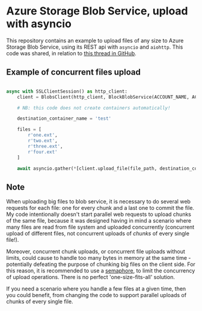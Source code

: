 # Azure Storage Blob Service, upload with asyncio
This repository contains an example to upload files of any size to Azure Storage Blob Service, using its REST api with `asyncio` and `aiohttp`.
This code was shared, in relation to [this thread in GitHub](https://github.com/Azure/azure-storage-python/issues/534#issuecomment-451260323).

## Example of concurrent files upload

```python

async with SSLClientSession() as http_client:
    client = BlobsClient(http_client, BlockBlobService(ACCOUNT_NAME, ACCOUNT_KEY))

    # NB: this code does not create containers automatically!

    destination_container_name = 'test'

    files = [
        r'one.ext',
        r'two.ext',
        r'three.ext',
        r'four.ext'
    ]

    await asyncio.gather(*[client.upload_file(file_path, destination_container_name) for file_path in files])
```

## Note
When uploading big files to blob service, it is necessary to do several web requests for each file: one for every chunk and a
last one to commit the file. My code intentionally doesn't start parallel web requests to upload chunks of the same file,
because it was designed having in mind a scenario where many files are read from file system and uploaded concurrently (concurrent upload of different files,
not concurrent uploads of _chunks_ of every single file!).

Moreover, concurrent chunk uploads, or concurrent file uploads without limits, could cause to handle too many bytes in memory at the same time - potentially defeating the purpose of chunking big files
on the client side. For this reason, it is recommended to use a [semaphore](https://docs.python.org/3/library/asyncio-sync.html#semaphore), to limit the concurrency of upload operations. There is no perfect 'one-size-fits-all' solution.

If you need a scenario where you handle a few files at a given time, then you could benefit, from changing the code to support parallel uploads of chunks of every single file.
